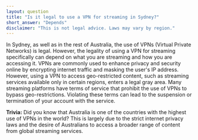 ```yaml
---
layout: question
title: "Is it legal to use a VPN for streaming in Sydney?"
short_answer: "Depends"
disclaimer: "This is not legal advice. Laws may vary by region."
---
```


In Sydney, as well as in the rest of Australia, the use of VPNs (Virtual Private Networks) is legal. However, the legality of using a VPN for streaming specifically can depend on what you are streaming and how you are accessing it. VPNs are commonly used to enhance privacy and security online by encrypting internet traffic and masking the user's IP address. However, using a VPN to access geo-restricted content, such as streaming services available only in certain regions, enters a legal gray area. Many streaming platforms have terms of service that prohibit the use of VPNs to bypass geo-restrictions. Violating these terms can lead to the suspension or termination of your account with the service.

**Trivia:** Did you know that Australia is one of the countries with the highest use of VPNs in the world? This is largely due to the strict internet privacy laws and the desire of Australians to access a broader range of content from global streaming services.
